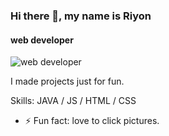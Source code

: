 ### Hi there 👋, my name is Riyon
#### web developer
![web developer](https://media.licdn.com/dms/image/D4D16AQGEzKfZxXyhxw/profile-displaybackgroundimage-shrink_350_1400/0/1714461650394?e=1725494400&v=beta&t=4jlzwN8eBrbxR3s6U5K8P1VR-DUhVEH_9LNKRYsilRA)

I made projects just for fun.

Skills: JAVA / JS / HTML / CSS

- ⚡ Fun fact: love to click pictures. 




